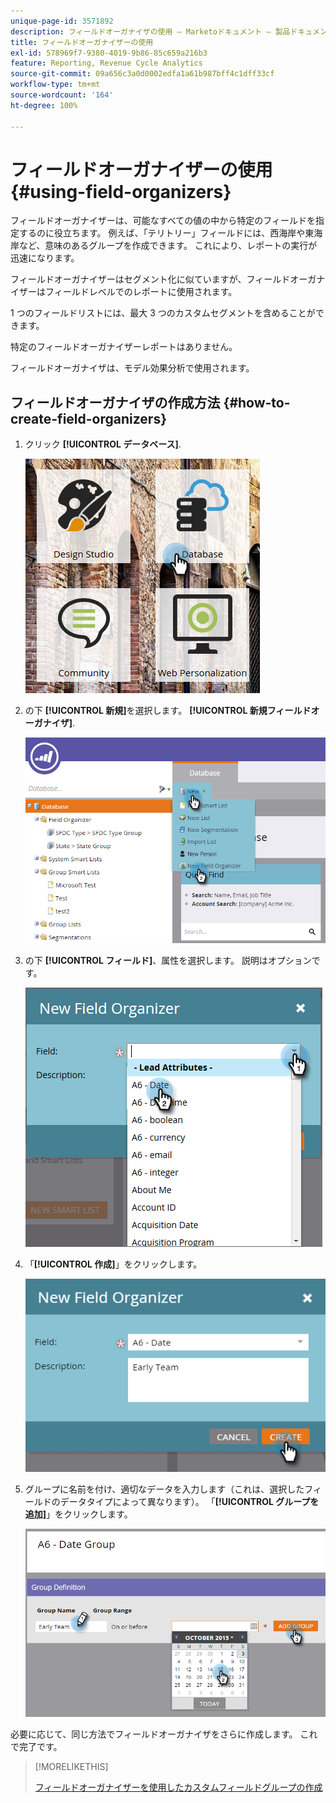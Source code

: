 ```yaml
---
unique-page-id: 3571892
description: フィールドオーガナイザの使用 — Marketoドキュメント — 製品ドキュメント
title: フィールドオーガナイザーの使用
exl-id: 578969f7-9380-4019-9b86-85c659a216b3
feature: Reporting, Revenue Cycle Analytics
source-git-commit: 09a656c3a0d0002edfa1a61b987bff4c1dff33cf
workflow-type: tm+mt
source-wordcount: '164'
ht-degree: 100%

---
```


# フィールドオーガナイザーの使用 {#using-field-organizers}

フィールドオーガナイザーは、可能なすべての値の中から特定のフィールドを指定するのに役立ちます。 例えば、「テリトリー」フィールドには、西海岸や東海岸など、意味のあるグループを作成できます。 これにより、レポートの実行が迅速になります。

フィールドオーガナイザーはセグメント化に似ていますが、フィールドオーガナイザーはフィールドレベルでのレポートに使用されます。

1 つのフィールドリストには、最大 3 つのカスタムセグメントを含めることができます。

特定のフィールドオーガナイザーレポートはありません。

フィールドオーガナイザは、モデル効果分析で使用されます。

## フィールドオーガナイザの作成方法 {#how-to-create-field-organizers}

1. クリック **[!UICONTROL データベース]**.

   ![](assets/db.png)

1. の下 **[!UICONTROL 新規]**&#x200B;を選択します。 **[!UICONTROL 新規フィールドオーガナイザ]**.

   ![](assets/two-1.png)

1. の下 **[!UICONTROL フィールド]**、属性を選択します。 説明はオプションです。

   ![](assets/three-1.png)

1. 「**[!UICONTROL 作成]**」をクリックします。

   ![](assets/image2015-9-3-16-3a36-3a31.png)

1. グループに名前を付け、適切なデータを入力します（これは、選択したフィールドのデータタイプによって異なります）。 「**[!UICONTROL グループを追加]**」をクリックします。

   ![](assets/image2015-9-3-16-3a40-3a45.png)

必要に応じて、同じ方法でフィールドオーガナイザをさらに作成します。 これで完了です。

>[!MORELIKETHIS]
>
>[フィールドオーガナイザーを使用したカスタムフィールドグループの作成](/help/marketo/product-docs/reporting/revenue-cycle-analytics/revenue-tools/field-organizers/create-custom-field-groups-using-the-field-organizer.md)
